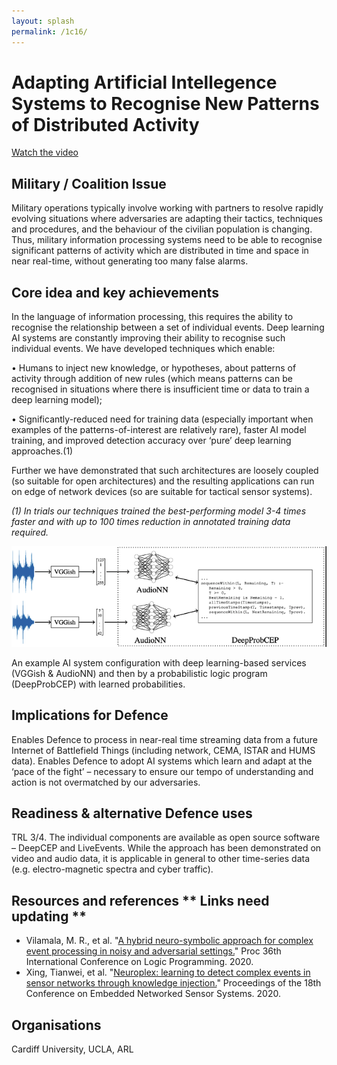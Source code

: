 ```yaml
---
layout: splash
permalink: /1c16/
---
```


# Adapting Artificial Intellegence Systems to Recognise New Patterns of Distributed Activity

[Watch the video](https://ibm.box.com/v/Showcase-1c16-video)

## Military / Coalition Issue
Military operations typically involve working with partners to resolve rapidly evolving situations where adversaries are adapting their tactics, techniques and procedures, and the behaviour of the civilian population is changing. Thus, military information processing systems need to be able to recognise significant patterns of activity which are distributed in time and space in near real-time, without generating too many false alarms.

## Core idea and key achievements
In the language of information processing, this requires the ability to recognise the relationship between a set of individual events. Deep learning AI systems are constantly improving their ability to recognise such individual events. We have developed techniques which enable:

•	Humans to inject new knowledge, or hypotheses, about patterns of activity through addition of new rules (which means patterns can be recognised in situations where there is insufficient time or data to train a deep learning model);

•	Significantly-reduced need for training data (especially important when examples of the patterns-of-interest are relatively rare), faster AI model training, and improved detection accuracy over ‘pure’ deep learning approaches.(1)

Further we have demonstrated that such architectures are loosely coupled (so suitable for open architectures) and the resulting applications can run on edge of network devices (so are suitable for tactical sensor systems).
 
*(1) In trials our techniques trained the best-performing model 3-4 times faster and with up to 100 times reduction in annotated training data required.*

![image info](/dais/achievements/images/1c16-fig1.png)

An example AI system configuration with deep learning-based services (VGGish & AudioNN) and then by a probabilistic logic program (DeepProbCEP) with learned probabilities.


## Implications for Defence
Enables Defence to process in near-real time streaming data from a future Internet of Battlefield Things (including network, CEMA, ISTAR and HUMS data). Enables Defence to adopt AI systems which learn and adapt at the ‘pace of the fight’ – necessary to ensure our tempo of understanding and action is not overmatched by our adversaries.

## Readiness & alternative Defence uses
TRL 3/4.  The individual components are available as open source software – DeepCEP and LiveEvents. While the approach has been demonstrated on video and audio data, it is applicable in general to other time-series data (e.g. electro-magnetic spectra and cyber traffic).

## Resources and references  ** Links need updating **
* Vilamala, M. R., et al. "[A hybrid neuro-symbolic approach for complex event processing in noisy and adversarial settings.](/doc-5610/)" Proc 36th International Conference on Logic Programming. 2020.
* Xing, Tianwei, et al. "[Neuroplex: learning to detect complex events in sensor networks through knowledge injection.](/doc-5956)" Proceedings of the 18th Conference on Embedded Networked Sensor Systems. 2020.


## Organisations
Cardiff University, UCLA, ARL
